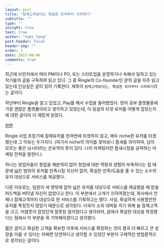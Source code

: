 ```yaml
---
layout: post
title: "잠재고객보다는 확실한 유저부터 시작하기"
subtitle: ""
type: ""
insight: true
text: true
author: "Yumi Yang"
post-header: false
header-img: ""
order: 3
date: 2023-08-06
comments: true
---
```


최근에 브런치에서 여러 PM이나 PO, 또는 스타트업을 운영하거나 속해서 일하고 있는 작가들의 글을 구독하여 읽고 있다. 그 중 Ringle의 Co-founder인 분의 글을 자주 읽고 있는데 인상깊은 글이 있어 기록한다. 제목이 `잠재고객보다는, 확실한 유저부터 시작하기`라는 글이다.

작년부터 Ringle을 알고 있었고, Pay를 해서 수업을 들어봤었다. 영어 공부 플랫폼중에 가장 괜찮은 플랫폼이라고 생각하고 있었는데, 이 링글의 타겟 유저를 어떻게 잡았는지에 대한 글이라 더 재밌게 읽었다.

[원문](https://brunch.co.kr/@seunghoon82/255)

Ringle 사업 초장기에 잠재유저를 한꺼번에 타겟하지 않고, 매우 niche한 유저를 타겠했는데 그 이유는 두가지다.
(여기서 niche의 의미를 찾아보니 틈새를 의미하여, 남이 모르는 좋은 낚시터라는 은유적이 뜻이 있다. 니치 마케팅이란 틈새시장을 공략하는 마케팅 전략을 말한다.)

하나는 창업자들이 창업을 해본적이 없어 창업에 대한 역량과 경험이 부족하다는 점 때문에 넓은 범위의 유저를 만족시킬 자신이 없어, 확실한 만족/도움을 줄 수 있는 소수의 유저 대상으로 서비스를 제공했다.

다른 이유로는, 팀원이 세 명밖에 없어 넓은 유저를 대상으로 서비스를 제공했을 때 받을 피드백을 버텨낼 자신이 없었다고 한다. 이 부분에서 고개가 끄덕여졌는데, 회사에서 언제나 잠재고객까지 대상으로 한 서비스를 기획하고는 했다. 사실, 확실하게 사용할만한 유저를 특정짓지 않았기 때문으로 생각된다. 더욱이 소위 대박을 치기 위해 늘 잠재고객을 크고, 어렴풋이 잡았던게 잘못된 점이었다고 생각되어, 글에서 확실한 대상을 특정했다는 점에서 이 부분을 꼭 기억해야겠다고 생각했다.

짧은 글이고 확실한 고객을 확보한 이후에 서비스를 확장하는 것이 결국 더 빠르고 큰 성장을 이룰 수 있다는 어쩌면 당연하다고 생각할 수 있었던 부분이 구체적인 방법론적으로 생각되는 글이다.
